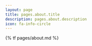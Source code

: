 ```yaml
---
layout: page
title: pages.about.title
description: pages.about.description
icon: fa-info-circle
---
```


{% tf pages/about.md %}
